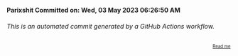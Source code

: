 **Parixshit Committed on: Wed, 03 May 2023 06:26:50 AM** <!-- 3aa11060-3d4e-4f43-8bbc-42914686b23a -->

###### This is an automated commit generated by a GitHub Actions workflow.

<div align="right"><sub><sup><a href="https://github.com/Parixshit/AutoCommit.git">Read me</a></sup></sub></div>
